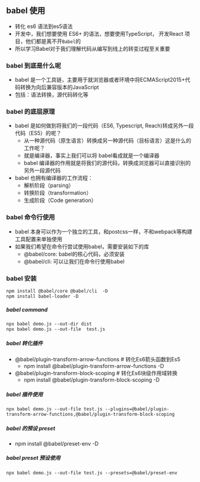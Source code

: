 ## babel 使用
+ 转化 es6 语法到es5语法
+ 开发中，我们想要使用 ES6+ 的语法，想要使用TypeScript， 开发React 项目，他们都是离不开`Babel`的
+ 所以学习Babel对于我们理解代码从编写到线上的转变过程至关重要

### babel 到底是什么呢
+ babel 是一个工具链，主要用于就浏览器或者环境中将ECMAScript2015+代码转换为向后兼容版本的JavaScript
+ 包括：语法转换，源代码转化等

### babel 的底层原理
+ babel 是如何做到将我们的一段代码（ES6, Typescript, Reach)转成另外一段代码（ES5）的呢？
  + 从一种源代码（原生语言）转换成另一种源代码（目标语言）这是什么的工作呢？
  + 就是编译器，事实上我们可以将 babel看成就是一个编译器
  + babel 编译器的作用就是将我们的源代码，转换成浏览器可以直接识别的另外一段源代码
+ babel 也拥有编译器的工作流程：
  + 解析阶段（parsing）
  + 转换阶段（transformation）
  + 生成阶段（Code generation）

### babel 命令行使用
+ babel 本身可以作为一个独立的工具，和postcss一样，不和webpack等构建工具配置来单独使用
+ 如果我们希望在命令行尝试使用babel，需要安装如下的库
  + @babel/core: babel的核心代码，必须安装
  + @babel/cli: 可以让我们在命令行使用babel

### babel 安装
```shell 
npm install @babel/core @babel/cli  -D
npm install babel-loader -D
```
##### babel command
```shell
npx babel demo.js --out-dir dist
npx babel demo.js --out-file  test.js
```
##### babel 转化插件
+ @babel/plugin-transform-arrow-functions  # 转化Es6箭头函数到Es5
  + npm install @babel/plugin-transform-arrow-functions -D
+ @babel/plugin-transform-block-scoping  # 转化Es6块级作用域转换
  + npm install @babel/plugin-transform-block-scoping -D

##### babel 插件使用
```shell
npx babel demo.js --out-file test.js --plugins=@babel/plugin-transform-arrow-functions,@babel/plugin-transform-block-scoping
```

##### babel 的预设 preset
+ npm install @babel/preset-env -D

##### babel preset 预设使用
```shell
npx babel demo.js --out-file test.js --presets=@babel/preset-env
```
## 